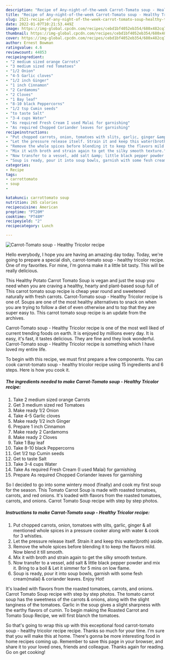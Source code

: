 ```yaml
---
description: "Recipe of Any-night-of-the-week Carrot-Tomato soup - Healthy Tricolor recipe"
title: "Recipe of Any-night-of-the-week Carrot-Tomato soup - Healthy Tricolor recipe"
slug: 2521-recipe-of-any-night-of-the-week-carrot-tomato-soup-healthy-tricolor-recipe
date: 2022-01-07T10:21:53.449Z
image: https://img-global.cpcdn.com/recipes/cebd1bf4052eb354/680x482cq70/carrot-tomato-soup-healthy-tricolor-recipe-recipe-main-photo.jpg
thumbnail: https://img-global.cpcdn.com/recipes/cebd1bf4052eb354/680x482cq70/carrot-tomato-soup-healthy-tricolor-recipe-recipe-main-photo.jpg
cover: https://img-global.cpcdn.com/recipes/cebd1bf4052eb354/680x482cq70/carrot-tomato-soup-healthy-tricolor-recipe-recipe-main-photo.jpg
author: Ernest Bowman
ratingvalue: 4.6
reviewcount: 44853
recipeingredient:
- "2 medium sized orange Carrots"
- "3 medium sized red Tomatoes"
- "1/2 Onion"
- "4-5 Garlic cloves"
- "1/2 inch Ginger"
- "1 inch Cinnamon"
- "2 Cardamoms"
- "2 Cloves"
- "1 Bay leaf"
- "8-10 black Peppercorns"
- "1/2 tsp Cumin seeds"
- "to taste Salt"
- "3-4 cups Water"
- "As required Fresh Cream I used Malai for garnishing"
- "As required Chopped Coriander leaves for garnishing"
recipeinstructions:
- "Put chopped carrots, onion, tomatoes with slits, garlic, ginger &amp; all mentioned whole spices in a pressure cooker along with water &amp; cook for 3 whistles."
- "Let the pressure release itself. Strain it and keep this water(broth) aside."
- "Remove the whole spices before blending it to keep the flavors mild. Now blend it till smooth."
- "Mix it with broth and strain again to get the silky smooth texture."
- "Now transfer to a vessel, add salt &amp; little black pepper powder and mix it. Bring to a boil &amp; Let it simmer for 5 mins on low flame."
- "Soup is ready, pour it into soup bowls, garnish with some fesh cream(malai) &amp; coriander leaves. Enjoy Hot!"
categories:
- Recipe
tags:
- carrottomato
- soup
- 

katakunci: carrottomato soup  
nutrition: 265 calories
recipecuisine: American
preptime: "PT20M"
cooktime: "PT48M"
recipeyield: "2"
recipecategory: Lunch

---
```



![Carrot-Tomato soup - Healthy Tricolor recipe](https://img-global.cpcdn.com/recipes/cebd1bf4052eb354/680x482cq70/carrot-tomato-soup-healthy-tricolor-recipe-recipe-main-photo.jpg)

Hello everybody, I hope you are having an amazing day today. Today, we're going to prepare a special dish, carrot-tomato soup - healthy tricolor recipe. One of my favorites. For mine, I'm gonna make it a little bit tasty. This will be really delicious.

This Healthy Potato Carrot Tomato Soup is vegan and just the soup you need when you are craving a healthy, hearty and plant-based soup full of This carrot tomato soup recipe is cheap year round and sweetened naturally with fresh carrots. Carrot-Tomato soup - Healthy Tricolor recipe is one of. Soups are one of the most healthy alternatives to snack on when you are trying to follow a diet of even otherwise and to top that they are super easy to. This carrot tomato soup recipe is an update from the archives.

Carrot-Tomato soup - Healthy Tricolor recipe is one of the most well liked of current trending foods on earth. It is enjoyed by millions every day. It is easy, it's fast, it tastes delicious. They are fine and they look wonderful. Carrot-Tomato soup - Healthy Tricolor recipe is something which I have loved my entire life.


To begin with this recipe, we must first prepare a few components. You can cook carrot-tomato soup - healthy tricolor recipe using 15 ingredients and 6 steps. Here is how you cook it.

<!--inarticleads1-->

##### The ingredients needed to make Carrot-Tomato soup - Healthy Tricolor recipe:

1. Take 2 medium sized orange Carrots
1. Get 3 medium sized red Tomatoes
1. Make ready 1/2 Onion
1. Take 4-5 Garlic cloves
1. Make ready 1/2 inch Ginger
1. Prepare 1 inch Cinnamon
1. Make ready 2 Cardamoms
1. Make ready 2 Cloves
1. Take 1 Bay leaf
1. Take 8-10 black Peppercorns
1. Get 1/2 tsp Cumin seeds
1. Get to taste Salt
1. Take 3-4 cups Water
1. Take As required Fresh Cream (I used Malai) for garnishing
1. Prepare As required Chopped Coriander leaves for garnishing


So I decided to go into some wintery mood (finally) and cook my first soup for the season. This Tomato Carrot Soup is made with roasted tomatoes, carrots, and red onions. It&#39;s loaded with flavors from the roasted tomatoes, carrots, and onions. Carrot Tomato Soup recipe with step by step photos. 

<!--inarticleads2-->

##### Instructions to make Carrot-Tomato soup - Healthy Tricolor recipe:

1. Put chopped carrots, onion, tomatoes with slits, garlic, ginger &amp; all mentioned whole spices in a pressure cooker along with water &amp; cook for 3 whistles.
1. Let the pressure release itself. Strain it and keep this water(broth) aside.
1. Remove the whole spices before blending it to keep the flavors mild. Now blend it till smooth.
1. Mix it with broth and strain again to get the silky smooth texture.
1. Now transfer to a vessel, add salt &amp; little black pepper powder and mix it. Bring to a boil &amp; Let it simmer for 5 mins on low flame.
1. Soup is ready, pour it into soup bowls, garnish with some fesh cream(malai) &amp; coriander leaves. Enjoy Hot!


It&#39;s loaded with flavors from the roasted tomatoes, carrots, and onions. Carrot Tomato Soup recipe with step by step photos. The tomato carrot soup has the sweetness of the carrots &amp; onions, along with the slight tanginess of the tomatoes. Garlic in the soup gives a slight sharpness with the earthy flavors of cumin. To begin making the Roasted Carrot and Tomato Soup Recipe, we will first blanch the tomatoes. 

So that's going to wrap this up with this exceptional food carrot-tomato soup - healthy tricolor recipe recipe. Thanks so much for your time. I'm sure that you will make this at home. There's gonna be more interesting food in home recipes coming up. Remember to save this page in your browser, and share it to your loved ones, friends and colleague. Thanks again for reading. Go on get cooking!
